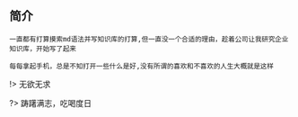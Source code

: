## 简介
`
一直都有打算摸索md语法并写知识库的打算,但一直没一个合适的理由，趁着公司让我研究企业知识库，开始写了起来
`

```
每每拿起手机，总是不知打开一些什么是好,没有所谓的喜欢和不喜欢的人生大概就是这样
```

!> 无欲无求

?> 踌躇满志，吃喝度日
